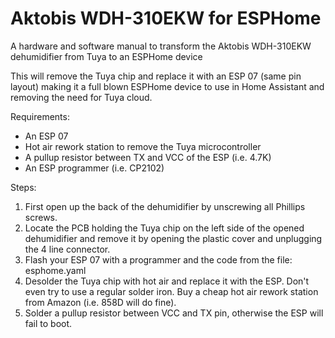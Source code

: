 # Aktobis WDH-310EKW for ESPHome

A hardware and software manual to transform the Aktobis WDH-310EKW dehumidifier from Tuya to an ESPHome device

This will remove the Tuya chip and replace it with an ESP 07 (same pin layout) making it a full blown ESPHome device to use in Home Assistant and removing the need for Tuya cloud.

Requirements:
- An ESP 07 
- Hot air rework station to remove the Tuya microcontroller
- A pullup resistor between TX and VCC of the ESP (i.e. 4.7K)
- An ESP programmer (i.e. CP2102)


Steps:
1. First open up the back of the dehumidifier by unscrewing all Phillips screws.
2. Locate the PCB holding the Tuya chip on the left side of the opened dehumidifier and remove it by opening the plastic cover and unplugging the 4 line connector.
3. Flash your ESP 07 with a programmer and the code from the file: esphome.yaml
4. Desolder the Tuya chip with hot air and replace it with the ESP. Don't even try to use a regular solder iron. Buy a cheap hot air rework station from Amazon (i.e. 858D will do fine).
5. Solder a pullup resistor between VCC and TX pin, otherwise the ESP will fail to boot.
